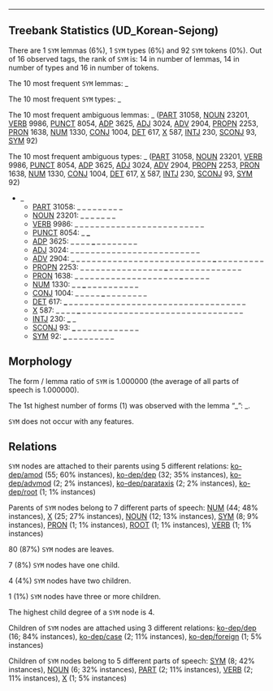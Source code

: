 

--------------------------------------------------------------------------------

## Treebank Statistics (UD_Korean-Sejong)

There are 1 `SYM` lemmas (6%), 1 `SYM` types (6%) and 92 `SYM` tokens (0%).
Out of 16 observed tags, the rank of `SYM` is: 14 in number of lemmas, 14 in number of types and 16 in number of tokens.

The 10 most frequent `SYM` lemmas: _

The 10 most frequent `SYM` types:  _

The 10 most frequent ambiguous lemmas: _ ([PART]() 31058, [NOUN]() 23201, [VERB]() 9986, [PUNCT]() 8054, [ADP]() 3625, [ADJ]() 3024, [ADV]() 2904, [PROPN]() 2253, [PRON]() 1638, [NUM]() 1330, [CONJ]() 1004, [DET]() 617, [X]() 587, [INTJ]() 230, [SCONJ]() 93, [SYM]() 92)

The 10 most frequent ambiguous types:  _ ([PART]() 31058, [NOUN]() 23201, [VERB]() 9986, [PUNCT]() 8054, [ADP]() 3625, [ADJ]() 3024, [ADV]() 2904, [PROPN]() 2253, [PRON]() 1638, [NUM]() 1330, [CONJ]() 1004, [DET]() 617, [X]() 587, [INTJ]() 230, [SCONJ]() 93, [SYM]() 92)


* _
  * [PART]() 31058: _ _ _ _ _ <b>_</b> _ <b>_</b> _ <b>_</b> _ <b>_</b> _
  * [NOUN]() 23201: <b>_</b> <b>_</b> _ <b>_</b> _ _ <b>_</b> _ <b>_</b> _ <b>_</b> _ _
  * [VERB]() 9986: _ _ _ _ _ _ _ _ _ <b>_</b> _ _ _ _ _ _ _ _ _ _ _ <b>_</b> _ _ _ _ _
  * [PUNCT]() 8054: _ <b>_</b>
  * [ADP]() 3625: _ _ _ _ <b>_</b> _ _ _ _ _ _ _ _
  * [ADJ]() 3024: _ _ <b>_</b> _ _ _ _ _ _ _ _ _ _ _ _ _ _ _ <b>_</b> _ _ _ _ _ _ _ _
  * [ADV]() 2904: _ _ _ _ _ _ _ _ _ _ _ _ _ _ _ _ _ _ _ _ _ _ _ _ _ _ _ <b>_</b> _ _ _ _ _ _ _ _ _
  * [PROPN]() 2253: _ _ _ _ _ _ _ _ _ _ _ _ _ _ _ _ <b>_</b> _ _ _ _ _ _ _ _ _ _ _ _ _ _
  * [PRON]() 1638: _ _ _ _ _ _ _ _ _ _ _ _ _ _ _ _ _ _ _ _ <b>_</b> _ _ _ _ _
  * [NUM]() 1330: _ _ <b>_</b> _ _ _ _ _ _ _ _ _ _
  * [CONJ]() 1004: _ _ _ _ _ <b>_</b> _ _ _ _ _ _ _ _
  * [DET]() 617: <b>_</b> _ _ _ _ _ _ _ _ _ _ _ _ _ _ _ _ _ _ _ _ _ _ _ _ _ _ _ _ _ _ _ _ _ _
  * [X]() 587: _ _ _ _ <b>_</b> _ _ _ _ _ _ _ _ _ _ _ _ _ _ _ _ _ _ _ _ _ _ _ _ _ _ _ _ _ _ _
  * [INTJ]() 230: <b>_</b> _
  * [SCONJ]() 93: <b>_</b> _ _ _ _ _ _ _ _ _ _ _ _
  * [SYM]() 92: <b>_</b> _ _ _ _ _ _ _ _ _

## Morphology

The form / lemma ratio of `SYM` is 1.000000 (the average of all parts of speech is 1.000000).

The 1st highest number of forms (1) was observed with the lemma “_”: _.

`SYM` does not occur with any features.


## Relations

`SYM` nodes are attached to their parents using 5 different relations: [ko-dep/amod]() (55; 60% instances), [ko-dep/dep]() (32; 35% instances), [ko-dep/advmod]() (2; 2% instances), [ko-dep/parataxis]() (2; 2% instances), [ko-dep/root]() (1; 1% instances)

Parents of `SYM` nodes belong to 7 different parts of speech: [NUM]() (44; 48% instances), [X]() (25; 27% instances), [NOUN]() (12; 13% instances), [SYM]() (8; 9% instances), [PRON]() (1; 1% instances), [ROOT]() (1; 1% instances), [VERB]() (1; 1% instances)

80 (87%) `SYM` nodes are leaves.

7 (8%) `SYM` nodes have one child.

4 (4%) `SYM` nodes have two children.

1 (1%) `SYM` nodes have three or more children.

The highest child degree of a `SYM` node is 4.

Children of `SYM` nodes are attached using 3 different relations: [ko-dep/dep]() (16; 84% instances), [ko-dep/case]() (2; 11% instances), [ko-dep/foreign]() (1; 5% instances)

Children of `SYM` nodes belong to 5 different parts of speech: [SYM]() (8; 42% instances), [NOUN]() (6; 32% instances), [PART]() (2; 11% instances), [VERB]() (2; 11% instances), [X]() (1; 5% instances)

